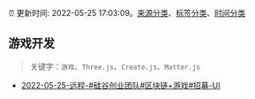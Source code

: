 :alarm_clock: 更新时间: 2022-05-25 17:03:09。[来源分类](../README.md)、[标签分类](../TAGS.md)、[时间分类](../TIMELINE.md)

## 游戏开发


> 关键字：`游戏`、`Three.js`、`Create.js`、`Matter.js`



- [2022-05-25-远程-#硅谷创业团队#区块链+游戏#招募-UI](https://www.v2ex.com/t/855296) 